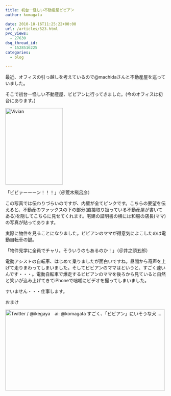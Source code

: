 ```yaml
---
title: 初台一怪しい不動産屋ビビアン
author: komagata

date: 2010-10-16T11:25:22+00:00
url: /articles/523.html
pvc_views:
  - 27630
dsq_thread_id:
  - 1528516225
categories:
  - blog

---
```

最近、オフィスの引っ越しを考えているので@machidaさんと不動産屋を巡っていました。

そこで初台一怪しい不動産屋、ビビアンに行ってきました。(今のオフィスは初台にあります。)

<p class="center">
  <a href="http://www.flickr.com/photos/komagata/5061992456/" title="Vivian by komagata, on Flickr"><img src="http://farm5.static.flickr.com/4087/5061992456_60507ec990_m.jpg" width="180" height="240" alt="Vivian" /></a>
</p>

「ビビァーーーン！！！」（＠荒木飛呂彦）

この写真では伝わりづらいのですが、内壁が全てピンクです。こちらの要望を伝えると、不動産のファックスの下の部分(直接取り扱っている不動産屋が書いてある)を隠してこちらに見せてくれます。宅建の証明書の横には和服の店長(ママ)の写真が貼ってあります。

実際に物件を見ることになりました。ビビアンのママが得意気によこしたのは電動自転車の鍵。

「物件見学に全員でチャリ。そういうのもあるのか！」（＠井之頭五郎）

電動アシストの自転車、はじめて乗りましたが面白いですね。昼間から奇声を上げて走りまわってしまいました。そしてビビアンのママはというと、すごく速いんです・・・。電動自転車で爆走するビビアンのママを後ろから見ていると自然と笑いが込み上げてきてiPhoneで咄嗟にビデオを撮ってしまいました。

<p class="center">
</p>

すいません・・・仕事します。

おまけ

<p class="center">
</p>

<p class="center">
  <a href="http://www.flickr.com/photos/komagata/5086221004/" title="Twitter / @ikegaya　ai: @komagata すごく、「ビビアン」にいそうな犬 ... by komagata, on Flickr"><img src="http://farm5.static.flickr.com/4085/5086221004_f744dc24e2.jpg" width="500" height="254" alt="Twitter / @ikegaya　ai: @komagata すごく、「ビビアン」にいそうな犬 ..." /></a>
</p>